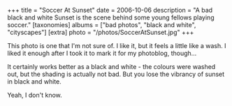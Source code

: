 +++
title = "Soccer At Sunset"
date = 2006-10-06
description = "A bad black and white Sunset is the scene behind some young fellows playing soccer."
[taxonomies]
albums = ["bad photos", "black and white", "cityscapes"]
[extra]
photo = "/photos/SoccerAtSunset.jpg"
+++

This photo is one that I'm not sure of. I like it, but it feels a little like a wash. I liked it enough after I took it to mark it for my photoblog, though...

It certainly works better as a black and white - the colours were washed out, but the shading is actually not bad. But you lose the vibrancy of sunset in black and white.

Yeah, I don't know.
